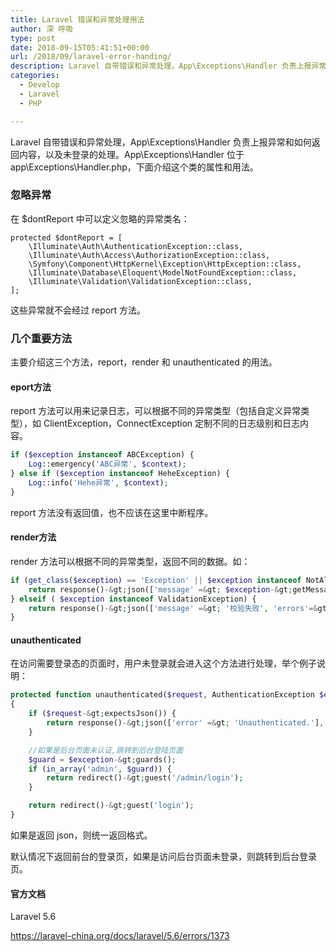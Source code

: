 ```yaml
---
title: Laravel 错误和异常处理用法
author: 深 呼吸
type: post
date: 2018-09-15T05:41:51+00:00
url: /2018/09/laravel-error-handing/
description: Laravel 自带错误和异常处理，App\Exceptions\Handler 负责上报异常和如何返回内容，以及未登录的处理。App\Exceptions\Handler 位于 app\Exceptions\Handler.php，下面介绍这个类的属性和用法。
categories:
  - Develop
  - Laravel
  - PHP

---
```

Laravel 自带错误和异常处理，App\Exceptions\Handler 负责上报异常和如何返回内容，以及未登录的处理。App\Exceptions\Handler 位于 app\Exceptions\Handler.php，下面介绍这个类的属性和用法。
  
<!--more-->

### 忽略异常

在 $dontReport 中可以定义忽略的异常类名：

```
protected $dontReport = [
    \Illuminate\Auth\AuthenticationException::class,
    \Illuminate\Auth\Access\AuthorizationException::class,
    \Symfony\Component\HttpKernel\Exception\HttpException::class,
    \Illuminate\Database\Eloquent\ModelNotFoundException::class,
    \Illuminate\Validation\ValidationException::class,
];
```

这些异常就不会经过 report 方法。

### 几个重要方法

主要介绍这三个方法，report，render 和 unauthenticated 的用法。

#### eport方法

<p data-source-line="24">
  report 方法可以用来记录日志，可以根据不同的异常类型（包括自定义异常类型），如 ClientException，ConnectException 定制不同的日志级别和日志内容。
</p>

```php
if ($exception instanceof ABCException) {
    Log::emergency('ABC异常', $context);
} else if ($exception instanceof HeheException) {
    Log::info('Hehe异常', $context);
}
```

<p data-source-line="34">
  report 方法没有返回值，也不应该在这里中断程序。
</p>

<h4 id="render方法" data-source-line="36">
  render方法
</h4>

<p data-source-line="38">
  render 方法可以根据不同的异常类型，返回不同的数据。如：
</p>

```php
if (get_class($exception) == 'Exception' || $exception instanceof NotAllowedException) {
    return response()-&gt;json(['message' =&gt; $exception-&gt;getMessage()], 400);
} elseif ( $exception instanceof ValidationException) {
    return response()-&gt;json(['message' =&gt; '校验失败', 'errors'=&gt; $exception-&gt;validator-&gt;errors()], 400);
}
```

<h4 id="unauthenticated" data-source-line="48">
  unauthenticated
</h4>

<p data-source-line="50">
  在访问需要登录态的页面时，用户未登录就会进入这个方法进行处理，举个例子说明：
</p>

```php
protected function unauthenticated($request, AuthenticationException $exception)
{
    if ($request-&gt;expectsJson()) {
        return response()-&gt;json(['error' =&gt; 'Unauthenticated.'], 401);
    }

    //如果是后台页面未认证,跳转到后台登陆页面
    $guard = $exception-&gt;guards();
    if (in_array('admin', $guard)) {
        return redirect()-&gt;guest('/admin/login');
    }

    return redirect()-&gt;guest('login');
}
```

<p data-source-line="69">
  如果是返回 json，则统一返回格式。
</p>

<p data-source-line="71">
  默认情况下返回前台的登录页，如果是访问后台页面未登录，则跳转到后台登录页。
</p>

<h4 id="官方文档" data-source-line="48">
  官方文档
</h4>

<p data-source-line="50">
  Laravel 5.6
</p>

<p data-source-line="52">
  <a href="https://laravel-china.org/docs/laravel/5.6/errors/1373" target="_blank" rel="noopener nofollow">https://laravel-china.org/docs/laravel/5.6/errors/1373</a>
</p>